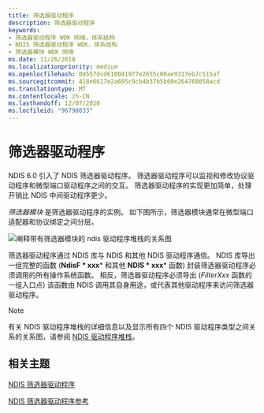 ```yaml
---
title: 筛选器驱动程序
description: 筛选器驱动程序
keywords:
- 筛选器驱动程序 WDK 网络，体系结构
- NDIS 筛选器驱动程序 WDK，体系结构
- 筛选器模块 WDK 网络
ms.date: 11/26/2018
ms.localizationpriority: medium
ms.openlocfilehash: 04557dcd610041977e2655c00ae9317eb7c515af
ms.sourcegitcommit: 418e6617e2a695c9cb4b37b5b60e264760858acd
ms.translationtype: MT
ms.contentlocale: zh-CN
ms.lasthandoff: 12/07/2020
ms.locfileid: "96798033"
---
```

# <a name="filter-drivers"></a>筛选器驱动程序

NDIS 6.0 引入了 NDIS 筛选器驱动程序。 筛选器驱动程序可以监视和修改协议驱动程序和微型端口驱动程序之间的交互。 筛选器驱动程序的实现更加简单，处理开销比 NDIS 中间驱动程序更少。

*筛选器模块* 是筛选器驱动程序的实例。 如下图所示，筛选器模块通常在微型端口适配器和协议绑定之间分层。

![阐释带有筛选器模块的 ndis 驱动程序堆栈的关系图](images/filterstack.png)

筛选器驱动程序通过 NDIS 库与 NDIS 和其他 NDIS 驱动程序通信。 NDIS 库导出一组完整的函数 (**NdisF * xxx*** 和其他 **NDIS * xxx*** 函数) 封装筛选器驱动程序必须调用的所有操作系统函数。 相反，筛选器驱动程序必须导出 (*FilterXxx* 函数的一组入口点) 该函数由 NDIS 调用其自身用途，或代表其他驱动程序来访问筛选器驱动程序。

> [!NOTE]
> 有关 NDIS 驱动程序堆栈的详细信息以及显示所有四个 NDIS 驱动程序类型之间关系的关系图，请参阅 [NDIS 驱动程序堆栈](ndis-driver-stack.md)。

## <a name="related-topics"></a>相关主题

[NDIS 筛选器驱动程序](./roadmap-for-developing-ndis-filter-drivers.md)

[NDIS 筛选器驱动程序参考](/windows-hardware/drivers/ddi/_netvista/)
